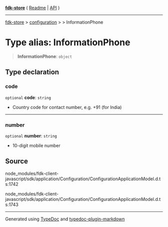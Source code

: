 [**fdk-store**](../../../README.md) ( [Readme](../../../README.md) \| [API](../../../API.md) )

---

[fdk-store](../../../API.md) > [configuration](../../README.md) > [<internal>](../README.md) > InformationPhone

# Type alias: InformationPhone

> **InformationPhone**: `object`

## Type declaration

### code

`optional` **code**: `string`

- Country code for contact number, e.g. +91 (for India)

---

### number

`optional` **number**: `string`

- 10-digit mobile number

## Source

node_modules/fdk-client-javascript/sdk/application/Configuration/ConfigurationApplicationModel.d.ts:1742

node_modules/fdk-client-javascript/sdk/application/Configuration/ConfigurationApplicationModel.d.ts:1743

---

Generated using [TypeDoc](https://typedoc.org/) and [typedoc-plugin-markdown](https://www.npmjs.com/package/typedoc-plugin-markdown)
